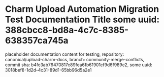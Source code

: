 # Charm Upload Automation Migration Test Documentation Title some uuid: 388cbcc8-bd8a-4c7c-8385-638357ca745a
 placeholder documentation content for testing,  repository: canonical/upload-charm-docs,  branch: community-merge-conflicts,  commit sha: b4fc3ab76470817c89fea6fb61901cf9d6f989e2,  some uuid: 3018bef8-1d2d-4c31-89d1-65bb96d5a2e1